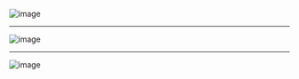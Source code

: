 ![image](https://github.com/saram12saram2/JavaKot/assets/133630488/b8e2970f-7696-413f-a32e-860bfa018f19)

--------
![image](https://github.com/saram12saram2/JavaKot/assets/133630488/4bb2b1ea-c999-4d49-ad21-fc95c0e03f7c)

--------
![image](https://github.com/saram12saram2/JavaKot/assets/133630488/190457f4-333b-4f41-b8b4-93b4ee353707)

